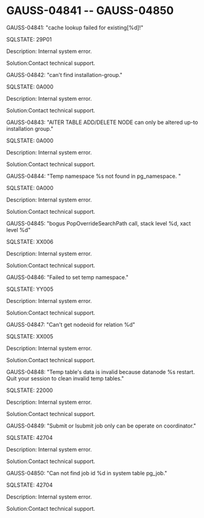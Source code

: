# GAUSS-04841 -- GAUSS-04850<a name="EN-US_TOPIC_0302072865"></a>

GAUSS-04841: "cache lookup failed for existing\[%d\]!"

SQLSTATE: 29P01

Description: Internal system error.

Solution:Contact technical support.

GAUSS-04842: "can't find installation-group."

SQLSTATE: 0A000

Description: Internal system error.

Solution:Contact technical support.

GAUSS-04843: "AlTER TABLE ADD/DELETE NODE can only be altered up-to installation group."

SQLSTATE: 0A000

Description: Internal system error.

Solution:Contact technical support.

GAUSS-04844: "Temp namespace %s not found in pg\_namespace. "

SQLSTATE: 0A000

Description: Internal system error.

Solution:Contact technical support.

GAUSS-04845: "bogus PopOverrideSearchPath call, stack level %d, xact level %d"

SQLSTATE: XX006

Description: Internal system error.

Solution:Contact technical support.

GAUSS-04846: "Failed to set temp namespace."

SQLSTATE: YY005

Description: Internal system error.

Solution:Contact technical support.

GAUSS-04847: "Can't get nodeoid for relation %d"

SQLSTATE: XX005

Description: Internal system error.

Solution:Contact technical support.

GAUSS-04848: "Temp table's data is invalid because datanode %s restart. Quit your session to clean invalid temp tables."

SQLSTATE: 22000

Description: Internal system error.

Solution:Contact technical support.

GAUSS-04849: "Submit or Isubmit job only can be operate on coordinator."

SQLSTATE: 42704

Description: Internal system error.

Solution:Contact technical support.

GAUSS-04850: "Can not find job id %d in system table pg\_job."

SQLSTATE: 42704

Description: Internal system error.

Solution:Contact technical support.

